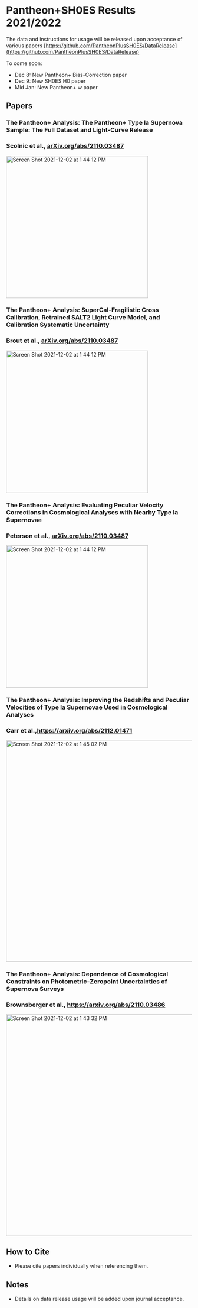 # Pantheon+SH0ES Results 2021/2022

The data and instructions for usage will be released upon acceptance of various papers [https://github.com/PantheonPlusSH0ES/DataRelease](https://github.com/PantheonPlusSH0ES/DataRelease)

To come soon:
* Dec 8: New Pantheon+ Bias-Correction paper
* Dec 9: New SH0ES H0 paper 
* Mid Jan: New Pantheon+ w paper 


## Papers

### The Pantheon+ Analysis: The Pantheon+ Type Ia Supernova Sample: The Full Dataset and Light-Curve Release
### Scolnic et al., [arXiv.org/abs/2110.03487](https://arxiv.org/abs/2110.03487)

<img width="385" alt="Screen Shot 2021-12-02 at 1 44 12 PM" src="https://user-images.githubusercontent.com/5403753/145083029-2a35fe99-a727-4d2a-b8fe-c0147534a7b5.png">

### The Pantheon+ Analysis: SuperCal-Fragilistic Cross Calibration, Retrained SALT2 Light Curve Model, and Calibration Systematic Uncertainty
### Brout et al., [arXiv.org/abs/2110.03487](https://arxiv.org/abs/2110.03487)

<img width="385" alt="Screen Shot 2021-12-02 at 1 44 12 PM" src="https://user-images.githubusercontent.com/5403753/145082618-e62a23b3-791a-4fa1-89b9-a4ef88e5d7a5.png">


### The Pantheon+ Analysis: Evaluating Peculiar Velocity Corrections in Cosmological Analyses with Nearby Type Ia Supernovae 
### Peterson et al., [arXiv.org/abs/2110.03487](https://arxiv.org/abs/2110.03487)

<img width="385" alt="Screen Shot 2021-12-02 at 1 44 12 PM" src="https://user-images.githubusercontent.com/33528267/144483599-fa75d682-8cb0-4bd9-8a3f-03834fc87e5b.png">

### The Pantheon+ Analysis: Improving the Redshifts and Peculiar Velocities of Type Ia Supernovae Used in Cosmological Analyses 
### Carr et al.,https://arxiv.org/abs/2112.01471

<img width="600" alt="Screen Shot 2021-12-02 at 1 45 02 PM" src="https://user-images.githubusercontent.com/33528267/144483714-bf14d6a9-9e79-476b-a0a0-badef90c9ffc.png">

### The Pantheon+ Analysis: Dependence of Cosmological Constraints on Photometric-Zeropoint Uncertainties of Supernova Surveys 
### Brownsberger et al., https://arxiv.org/abs/2110.03486

<img width="600" alt="Screen Shot 2021-12-02 at 1 43 32 PM" src="https://user-images.githubusercontent.com/33528267/144483545-c191d5e9-c774-4c13-9b2b-691dfa4efdc1.png">





## How to Cite

* Please cite papers individually when referencing them.


## Notes

* Details on data release usage will be added upon journal acceptance.
 



